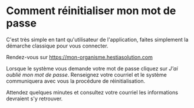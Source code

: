 # Comment réinitialiser mon mot de passe

C'est très simple en tant qu'utilisateur de l'application, faites simplement la démarche classique pour vous connecter. 

Rendez-vous sur https://mon-organisme.hestiasolution.com

Lorsque le système vous demande votre mot de passe cliquez sur *J'ai oublié mon mot de passe*. Renseignez votre courriel et le système communiquera avec vous la procédure de réinitialisation. 

Attendez quelques minutes et consultez votre courriel les informations devraient s'y retrouver. 